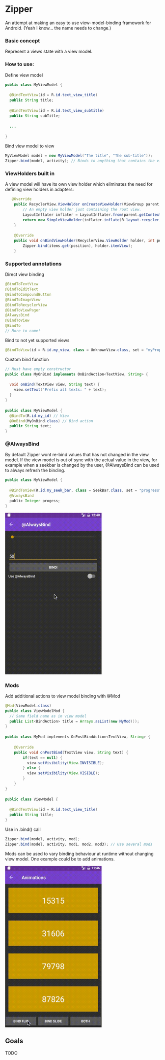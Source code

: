# Zipper

An attempt at making an easy to use view-model-binding framework for Android. (Yeah I know... the name needs to change.)

### Basic concept
Represent a views state with a view model. 

### How to use:
Define view model
```java
public class MyViewModel {

  @BindTextView(id = R.id.text_view_title)
  public String title;

  @BindTextView(id = R.id.text_view_subtitle)
  public String subTitle;

  ...

}
```
Bind view model to view
```java
MyViewModel model = new MyViewModel("The title", "The sub-title"));
Zipper.bind(model, activity); // Binds to anything that contains the views defined in view model.
```
### ViewHolders built in
A view model will have its own view holder which eliminates the need for defining view holders in adapters:

```java
   @Override
    public RecyclerView.ViewHolder onCreateViewHolder(ViewGroup parent, int viewType) {
        // An empty view holder just containing the root view.
        LayoutInflater inflater = LayoutInflater.from(parent.getContext());
        return new SimpleViewHolder(inflater.inflate(R.layout.recycler_view_item, parent, false));
    }

    @Override
    public void onBindViewHolder(RecyclerView.ViewHolder holder, int position) {
        Zipper.bind(items.get(position), holder.itemView);
    }
```

### Supported annotations

Direct view binding
```java
@BindToTextView
@BindToEditText
@BindToCompoundButton
@BindToImageView
@BindToRecyclerView
@BindToViewPager
@AlwaysBind
@BindToView
@BindTo
// More to come!
```

Bind to not yet supported views
```java
@BindToView(id = R.id.my_view, class = UnknownView.class, set = "myProperty")
```

Custom bind function

```java
// Must have empty constructor
public class MyOnBind implements OnBindAction<TextView, String> {

  void onBind(TextView view, String text) {
    view.setText("Prefix all texts: " + text);
  }
}

public class MyViewModel {
  @BindTo(R.id.my_id) // View
  @OnBind(MyOnBind.class) // Bind action
  public String text;
}
```

### @AlwaysBind
By default Zipper wont re-bind values that has not changed in the view model. If the view model is out of sync with the actual value in the view, for example when a seekbar is changed by the user, @AlwaysBind can be used to always refresh the binding.
```java
public class MyViewModel {

  @BindToView(R.id.my_seek_bar, class = SeekBar.class, set = "progress")
  @AlwaysBind
  public Integer progess;
}
```
![](./assets/alwaysbind.gif)

### Mods

Add additional actions to view model binding with @Mod
```java
@Mod(ViewModel.class)
public class ViewModelMod {
  // Same field name as in view model
  public List<BindAction> title = Arrays.asList(new MyMod());
}

public class MyMod implements OnPostBindAction<TextView, String> {

    @Override
    public void onPostBind(TextView view, String text) {
        if(text == null) {
          view.setVisibility(View.INVISIBLE);
        } else {
          view.setVisibility(View.VISIBLE);
        }
    }
}

public class ViewModel {

  @BindTextView(id = R.id.text_view_title)
  public String title;
}
```
Use in .bind() call
```java
Zipper.bind(model, activity, mod);
Zipper.bind(model, activity, mod1, mod2, mod3); // Use several mods
```
Mods can be used to vary binding behaviour at runtime without changing view model. One example could be to add animations.

![](./assets/mods.gif)
## Goals
TODO
